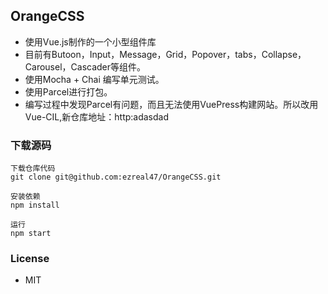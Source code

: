 ## OrangeCSS

 * 使用Vue.js制作的一个小型组件库
 * 目前有Butoon，Input，Message，Grid，Popover，tabs，Collapse，Carousel，Cascader等组件。
 * 使用Mocha + Chai 编写单元测试。
 * 使用Parcel进行打包。
 * 编写过程中发现Parcel有问题，而且无法使用VuePress构建网站。所以改用Vue-CIL,新仓库地址：http:adasdad
### 下载源码
  ```
 下载仓库代码
  git clone git@github.com:ezreal47/OrangeCSS.git
  
  安装依赖
  npm install
  
  运行
  npm start
  ```
### License
 * MIT

